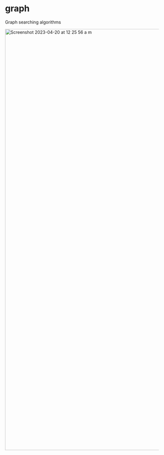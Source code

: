 # graph

Graph searching algorithms

<img width="1376" alt="Screenshot 2023-04-20 at 12 25 56 a m" src="https://user-images.githubusercontent.com/50227494/233276578-7f18445f-6b4b-4b4c-a51d-9651f44198fb.png">
